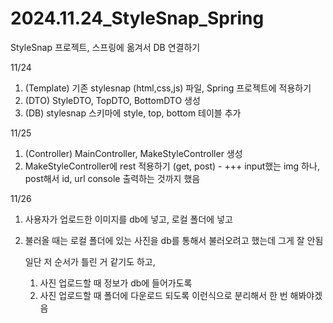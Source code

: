# 2024.11.24_StyleSnap_Spring
StyleSnap 프로젝트, 스프링에 옮겨서 DB 연결하기


11/24 
1. (Template) 기존 stylesnap (html,css,js) 파일, Spring 프로젝트에 적용하기
2. (DTO) StyleDTO, TopDTO, BottomDTO 생성
3. (DB) stylesnap 스키마에 style, top, bottom 테이블 추가

   
11/25  
1. (Controller) MainController, MakeStyleController 생성
2. MakeStyleController에 rest 적용하기 (get, post) -
 +++ input했는 img 하나, post해서 id, url console 출력하는 것까지 했음

11/26
1. 사용자가 업로드한 이미지를 db에 넣고, 로컬 폴더에 넣고
2. 불러올 때는 로컬 폴더에 있는 사진을 db를 통해서 불러오려고 했는데 그게 잘 안됨

   일단 저 순서가 틀린 거 같기도 하고,
   1. 사진 업로드할 때 정보가 db에 들어가도록
   2. 사진 업로드할 때 폴더에 다운로드 되도록
   이런식으로 분리해서 한 번 해봐야겠음
